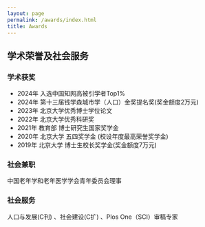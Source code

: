 ```yaml
---
layout: page
permalink: /awards/index.html
title: Awards
---
```


## **学术荣誉及社会服务**
### 学术获奖

- 2024年 入选中国知网高被引学者Top1%
- 2024年 第十三届钱学森城市学（人口）金奖提名奖(奖金额度2万元)
- 2023年 北京大学优秀博士学位论文
- 2022年 北京大学优秀科研奖
- 2021年 教育部 博士研究生国家奖学金
- 2020年 北京大学 五四奖学金 (校设年度最高荣誉奖学金) 
- 2019年 北京大学 博士生校长奖学金(奖金额度7万元)


### 社会兼职

中国老年学和老年医学学会青年委员会理事


### 社会服务

人口与发展(C刊) 、社会建设(C扩) 、Plos One（SCI）审稿专家
